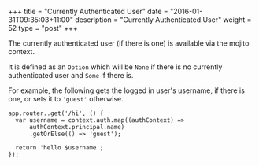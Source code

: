 +++
title = "Currently Authenticated User"
date = "2016-01-31T09:35:03+11:00"
description = "Currently Authenticated User"
weight = 52
type = "post"
+++


The currently authenticated user (if there is one) is available via the mojito context.

It is defined as an `Option` which will be `None` if there is no currently authenticated user and `Some` if there is.

For example, the following gets the logged in user's username, if there is one, or sets it to `'guest'` otherwise.

```
app.router..get('/hi', () {
  var username = context.auth.map((authContext) =>
      authContext.principal.name)
      .getOrElse(() => 'guest');

  return 'hello $username';
});
```
